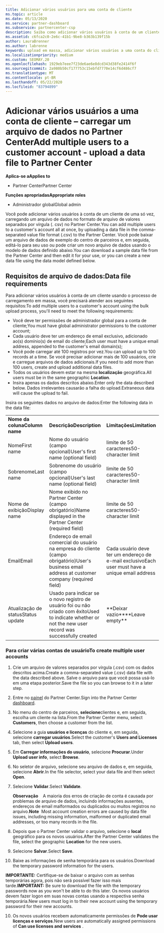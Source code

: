 ```yaml
---
title: Adicionar vários usuários para uma conta de cliente
ms.topic: article
ms.date: 05/13/2020
ms.service: partner-dashboard
ms.subservice: partnercenter-csp
description: Saiba como adicionar vários usuários à conta de um cliente de uma só vez. Carregue um arquivo de dados no Partner Center usando o formato de arquivo. csv (valores separados por vírgulas).
ms.assetid: c6fca2c0-2e6c-41b1-9be8-b363b139f15b
author: LauraBrenner
ms.author: labrenne
keywords: upload em massa, adicionar vários usuários a uma conta do cliente, adicionar usuários do cliente, upload em massa de usuários do cliente, conta do cliente, usuários do cliente, usuários
ms.localizationpriority: medium
ms.custom: SEOMAY.20
ms.openlocfilehash: 1929eb7eee7f23de6ae6e8dcd343d38fe2414f6f
ms.sourcegitcommit: 2a980b50cf177753c15ebfd7770e14cf6d486cf7
ms.translationtype: MT
ms.contentlocale: pt-BR
ms.lasthandoff: 05/22/2020
ms.locfileid: "83794899"
---
```

# <a name="add-multiple-users-to-a-customer-account---upload-a-data-file-to-partner-center"></a><span data-ttu-id="77305-105">Adicionar vários usuários a uma conta de cliente – carregar um arquivo de dados no Partner Center</span><span class="sxs-lookup"><span data-stu-id="77305-105">Add multiple users to a customer account - upload a data file to Partner Center</span></span>

<span data-ttu-id="77305-106">**Aplica-se a**</span><span class="sxs-lookup"><span data-stu-id="77305-106">**Applies to**</span></span>

- <span data-ttu-id="77305-107">Partner Center</span><span class="sxs-lookup"><span data-stu-id="77305-107">Partner Center</span></span>

<span data-ttu-id="77305-108">**Funções apropriadas**</span><span class="sxs-lookup"><span data-stu-id="77305-108">**Appropriate roles**</span></span>

- <span data-ttu-id="77305-109">Administrador global</span><span class="sxs-lookup"><span data-stu-id="77305-109">Global admin</span></span>

<span data-ttu-id="77305-110">Você pode adicionar vários usuários à conta de um cliente de uma só vez, carregando um arquivo de dados no formato de arquivo de valores separados por vírgula (. csv) no Partner Center.</span><span class="sxs-lookup"><span data-stu-id="77305-110">You can add multiple users to a customer's account all at once, by uploading a data file in the comma-separated value file format (.csv) to the Partner Center.</span></span> <span data-ttu-id="77305-111">Você pode baixar um arquivo de dados de exemplo do centro de parceiros e, em seguida, editá-lo para seu uso ou pode criar um novo arquivo de dados usando o modelo de dados definido abaixo.</span><span class="sxs-lookup"><span data-stu-id="77305-111">You can download a sample data file from the Partner Center and then edit it for your use, or you can create a new data file using the data model defined below.</span></span>

## <a name="data-file-requirements"></a><a href="" id="creatingtheimportcsvfile"></a><span data-ttu-id="77305-112">Requisitos de arquivo de dados:</span><span class="sxs-lookup"><span data-stu-id="77305-112">Data file requirements</span></span>

<span data-ttu-id="77305-113">Para adicionar vários usuários à conta de um cliente usando o processo de carregamento em massa, você precisará atender aos seguintes requisitos:</span><span class="sxs-lookup"><span data-stu-id="77305-113">To add multiple users to a customer's account using the bulk upload process, you'll need to meet the following requirements:</span></span>

- <span data-ttu-id="77305-114">Você deve ter permissões de administrador global para a conta de cliente;</span><span class="sxs-lookup"><span data-stu-id="77305-114">You must have global administrator permissions to the customer account;</span></span>
- <span data-ttu-id="77305-115">Cada usuário deve ter um endereço de email exclusivo, adicionado ao(s) domínio(s) de email do cliente;</span><span class="sxs-lookup"><span data-stu-id="77305-115">Each user must have a unique email address, appended to the customer's email domain(s);</span></span>
- <span data-ttu-id="77305-116">Você pode carregar até 100 registros por vez.</span><span class="sxs-lookup"><span data-stu-id="77305-116">You can upload up to 100 records at a time.</span></span> <span data-ttu-id="77305-117">Se você precisar adicionar mais de 100 usuários, crie e carregue arquivos de dados adicionais.</span><span class="sxs-lookup"><span data-stu-id="77305-117">If you need to add more than 100 users, create and upload additional data files.</span></span>
- <span data-ttu-id="77305-118">Todos os usuários devem estar na mesma **localização** geográfica.</span><span class="sxs-lookup"><span data-stu-id="77305-118">All users must be in the same geographic **Location**.</span></span>
- <span data-ttu-id="77305-119">Insira apenas os dados descritos abaixo.</span><span class="sxs-lookup"><span data-stu-id="77305-119">Enter only the data described below.</span></span> <span data-ttu-id="77305-120">Dados irrelevantes causarão a falha do upload.</span><span class="sxs-lookup"><span data-stu-id="77305-120">Extraneous data will cause the upload to fail.</span></span>

<span data-ttu-id="77305-121">Insira os seguintes dados no arquivo de dados:</span><span class="sxs-lookup"><span data-stu-id="77305-121">Enter the following data in the data file:</span></span>

|                 |                                                                              |                                            |
|-----------------|------------------------------------------------------------------------------|--------------------------------------------|
| <span data-ttu-id="77305-122">**Nome da coluna**</span><span class="sxs-lookup"><span data-stu-id="77305-122">**Column name**</span></span> | <span data-ttu-id="77305-123">**Descrição**</span><span class="sxs-lookup"><span data-stu-id="77305-123">**Description**</span></span>                                                              | <span data-ttu-id="77305-124">**Limitações**</span><span class="sxs-lookup"><span data-stu-id="77305-124">**Limitation**</span></span>                             |
| <span data-ttu-id="77305-125">Nome</span><span class="sxs-lookup"><span data-stu-id="77305-125">First name</span></span>      | <span data-ttu-id="77305-126">Nome do usuário (campo opcional)</span><span class="sxs-lookup"><span data-stu-id="77305-126">User's first name (optional field)</span></span>                                           | <span data-ttu-id="77305-127">limite de 50 caracteres</span><span class="sxs-lookup"><span data-stu-id="77305-127">50-character limit</span></span>                         |
| <span data-ttu-id="77305-128">Sobrenome</span><span class="sxs-lookup"><span data-stu-id="77305-128">Last name</span></span>       | <span data-ttu-id="77305-129">Sobrenome do usuário (campo opcional)</span><span class="sxs-lookup"><span data-stu-id="77305-129">User's last name (optional field)</span></span>                                            | <span data-ttu-id="77305-130">limite de 50 caracteres</span><span class="sxs-lookup"><span data-stu-id="77305-130">50-character limit</span></span>                         |
| <span data-ttu-id="77305-131">Nome de exibição</span><span class="sxs-lookup"><span data-stu-id="77305-131">Display name</span></span>    | <span data-ttu-id="77305-132">Nome exibido no Partner Center (campo obrigatório)</span><span class="sxs-lookup"><span data-stu-id="77305-132">Name displayed in the Partner Center (required field)</span></span>                            | <span data-ttu-id="77305-133">limite de 50 caracteres</span><span class="sxs-lookup"><span data-stu-id="77305-133">50-character limit</span></span>                         |
| <span data-ttu-id="77305-134">Email</span><span class="sxs-lookup"><span data-stu-id="77305-134">Email</span></span>           | <span data-ttu-id="77305-135">Endereço de email comercial do usuário na empresa do cliente (campo obrigatório)</span><span class="sxs-lookup"><span data-stu-id="77305-135">User's business email address at customer company (required field)</span></span>           | <span data-ttu-id="77305-136">Cada usuário deve ter um endereço de e-mail exclusivo</span><span class="sxs-lookup"><span data-stu-id="77305-136">Each user must have a unique email address</span></span> |
| <span data-ttu-id="77305-137">Atualização de status</span><span class="sxs-lookup"><span data-stu-id="77305-137">Status update</span></span>   | <span data-ttu-id="77305-138">Usado para indicar se o novo registro de usuário foi ou não criado com êxito</span><span class="sxs-lookup"><span data-stu-id="77305-138">Used to indicate whether or not the new user record was successfully created</span></span> | <span data-ttu-id="77305-139">\*\*Deixar vazio\*\*</span><span class="sxs-lookup"><span data-stu-id="77305-139">\*\*Leave empty\*\*</span></span>                        |

### <a name="to-create-multiple-user-accounts"></a><a href="" id="createmultipleuseraccounts"></a><span data-ttu-id="77305-140">Para criar várias contas de usuário</span><span class="sxs-lookup"><span data-stu-id="77305-140">To create multiple user accounts</span></span>

<a href="" id="creatingtheaccounts"></a>

1. <span data-ttu-id="77305-141">Crie um arquivo de valores separados por vírgula (.csv) com os dados descritos acima.</span><span class="sxs-lookup"><span data-stu-id="77305-141">Create a comma-separated value (.csv) data file with the data described above.</span></span> <span data-ttu-id="77305-142">Salve o arquivo para que você possa usá-lo em uma etapa posterior.</span><span class="sxs-lookup"><span data-stu-id="77305-142">Save the file so you can browse to it in a later step.</span></span>

2. <span data-ttu-id="77305-143">Entre no [painel](https://partner.microsoft.com/dashboard) do Partner Center.</span><span class="sxs-lookup"><span data-stu-id="77305-143">Sign into the Partner Center [dashboard](https://partner.microsoft.com/dashboard).</span></span>

3. <span data-ttu-id="77305-144">No menu do centro de parceiros, **selecione**clientes e, em seguida, escolha um cliente na lista.</span><span class="sxs-lookup"><span data-stu-id="77305-144">From the Partner Center menu, select **Customers**, then choose a customer from the list.</span></span>

4. <span data-ttu-id="77305-145">Selecione a guia **usuários e licenças** do cliente e, em seguida, selecione **carregar usuários**.</span><span class="sxs-lookup"><span data-stu-id="77305-145">Select the customer's **Users and Licenses** tab, then select **Upload users**.</span></span>

5. <span data-ttu-id="77305-146">Em **Carregar informações do usuário**, selecione **Procurar**.</span><span class="sxs-lookup"><span data-stu-id="77305-146">Under **Upload user info**, select **Browse**.</span></span>

6. <span data-ttu-id="77305-147">No seletor de arquivo, selecione seu arquivo de dados e, em seguida, selecione **Abrir**.</span><span class="sxs-lookup"><span data-stu-id="77305-147">In the file selector, select your data file and then select **Open**.</span></span>

7. <span data-ttu-id="77305-148">Selecione **Validar**.</span><span class="sxs-lookup"><span data-stu-id="77305-148">Select **Validate**.</span></span>

    <span data-ttu-id="77305-149">**Observação**    A maioria dos erros de criação de conta é causada por problemas de arquivo de dados, incluindo informações ausentes, endereços de email malformados ou duplicados ou muitos registros no arquivo.</span><span class="sxs-lookup"><span data-stu-id="77305-149">**Note**  Most account creation errors are caused by data file issues, including missing information, malformed or duplicated email addresses, or too many records in the file.</span></span>

8. <span data-ttu-id="77305-150">Depois que o Partner Center validar o arquivo, selecione o **local** geográfico para os novos usuários.</span><span class="sxs-lookup"><span data-stu-id="77305-150">After the Partner Center validates the file, select the geographic **Location** for the new users.</span></span>
9. <span data-ttu-id="77305-151">Selecione **Salvar**.</span><span class="sxs-lookup"><span data-stu-id="77305-151">Select **Save**.</span></span>
10. <span data-ttu-id="77305-152">Baixe as informações de senha temporária para os usuários.</span><span class="sxs-lookup"><span data-stu-id="77305-152">Download the temporary password information for the users.</span></span>

<span data-ttu-id="77305-153">**IMPORTANTE:** Certifique-se de baixar o arquivo com as senhas temporárias agora, pois não será possível fazer isso mais tarde.</span><span class="sxs-lookup"><span data-stu-id="77305-153">**IMPORTANT:** Be sure to download the file with the temporary passwords now as you won't be able to do this later.</span></span> <span data-ttu-id="77305-154">Os novos usuários devem fazer logon em suas novas contas usando a respectiva senha temporária.</span><span class="sxs-lookup"><span data-stu-id="77305-154">New users must log in to their new account using the temporary password for their new accounts.</span></span>

10. <span data-ttu-id="77305-155">Os novos usuários recebem automaticamente permissões de **Pode usar licenças e serviços**.</span><span class="sxs-lookup"><span data-stu-id="77305-155">New users are automatically assigned permissions of **Can use licenses and services** .</span></span> 

 

 



